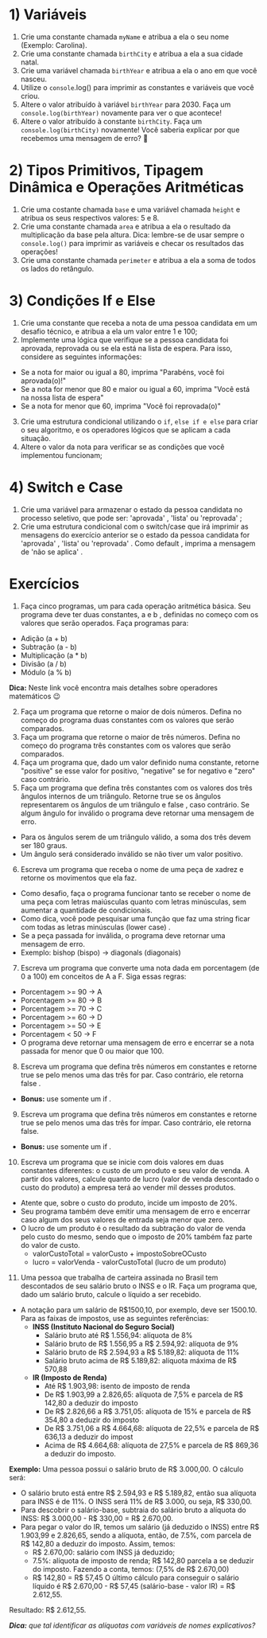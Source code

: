 # 1) Variáveis

1. Crie uma constante chamada <code>myName</code> e atribua a ela o seu nome (Exemplo: Carolina).
2. Crie uma constante chamada <code>birthCity</code> e atribua a ela a sua cidade natal.
3. Crie uma variável chamada <code>birthYear</code> e atribua a ela o ano em que você nasceu.
4. Utilize o <code>console</code>.log() para imprimir as constantes e variáveis que você criou.
5. Altere o valor atribuído à variável <code>birthYear</code> para 2030. Faça um <code>console.log(birthYear)</code> novamente para ver o que acontece!
6. Altere o valor atribuído à constante <code>birthCity</code>. Faça um <code>console.log(birthCity)</code> novamente! Você saberia explicar por que recebemos uma mensagem de erro? 🤔

# 2) Tipos Primitivos, Tipagem Dinâmica e Operações Aritméticas

1. Crie uma costante chamada <code>base</code> e uma variável chamada <code>height</code> e atribua os seus respectivos valores: 5 e 8.
2. Crie uma constante chamada <code>area</code> e atribua a ela o resultado da multiplicação da base pela altura. Dica: lembre-se de usar sempre o <code>console.log()</code> para imprimir as variáveis e checar os resultados das operações!
3. Crie uma constante chamada <code>perimeter</code> e atribua a ela a soma de todos os lados do retângulo.

# 3) Condições If e Else

1. Crie uma constante que receba a nota de uma pessoa candidata em um desafio técnico, e atribua a ela um valor entre 1 e 100;
2. Implemente uma lógica que verifique se a pessoa candidata foi aprovada, reprovada ou se ela está na lista de espera. Para isso, considere as seguintes informações:

- Se a nota for maior ou igual a 80, imprima "Parabéns, você foi aprovada(o)!"
- Se a nota for menor que 80 e maior ou igual a 60, imprima "Você está na nossa lista de espera"
- Se a nota for menor que 60, imprima "Você foi reprovada(o)"

3. Crie uma estrutura condicional utilizando o <code>if</code>, <code>else if e else</code> para criar o seu algoritmo, e os operadores lógicos que se aplicam a cada situação.
4. Altere o valor da nota para verificar se as condições que você implementou funcionam;

# 4) Switch e Case

1. Crie uma variável para armazenar o estado da pessoa candidata no processo seletivo, que pode ser: 'aprovada' , 'lista' ou 'reprovada' ;
2. Crie uma estrutura condicional com o switch/case que irá imprimir as mensagens do exercício anterior se o estado da pessoa candidata for 'aprovada' , 'lista' ou 'reprovada' . Como default , imprima a mensagem de 'não se aplica' .

# Exercícios

1. Faça cinco programas, um para cada operação aritmética básica. Seu programa deve ter duas constantes, a e b , definidas no começo com os valores que serão operados. Faça programas para:

- Adição (a + b)
- Subtração (a - b)
- Multiplicação (a \* b)
- Divisão (a / b)
- Módulo (a % b)

<b>Dica:</b> Neste link você encontra mais detalhes sobre operadores matemáticos 😉

2. Faça um programa que retorne o maior de dois números. Defina no começo do programa duas constantes com os valores que serão comparados.
3. Faça um programa que retorne o maior de três números. Defina no começo do programa três constantes com os valores que serão comparados.
4. Faça um programa que, dado um valor definido numa constante, retorne "positive" se esse valor for positivo, "negative" se for negativo e "zero" caso contrário.
5. Faça um programa que defina três constantes com os valores dos três ângulos internos de um triângulo. Retorne true se os ângulos representarem os ângulos de um triângulo e false , caso contrário. Se algum ângulo for inválido o programa deve retornar uma mensagem de erro.

- Para os ângulos serem de um triângulo válido, a soma dos três devem ser 180 graus.
- Um ângulo será considerado inválido se não tiver um valor positivo.

6. Escreva um programa que receba o nome de uma peça de xadrez e retorne os movimentos que ela faz.

- Como desafio, faça o programa funcionar tanto se receber o nome de uma peça com letras maiúsculas quanto com letras minúsculas, sem aumentar a quantidade de condicionais.
- Como dica, você pode pesquisar uma função que faz uma string ficar com todas as letras minúsculas (lower case) .
- Se a peça passada for inválida, o programa deve retornar uma mensagem de erro.
- Exemplo: bishop (bispo) -> diagonals (diagonais)

7. Escreva um programa que converte uma nota dada em porcentagem (de 0 a 100) em conceitos de A a F. Siga essas regras:

- Porcentagem >= 90 -> A
- Porcentagem >= 80 -> B
- Porcentagem >= 70 -> C
- Porcentagem >= 60 -> D
- Porcentagem >= 50 -> E
- Porcentagem < 50 -> F
- O programa deve retornar uma mensagem de erro e encerrar se a nota passada for menor que 0 ou maior que 100.

8. Escreva um programa que defina três números em constantes e retorne true se pelo menos uma das três for par. Caso contrário, ele retorna false .

- <b>Bonus:</b> use somente um if .

9. Escreva um programa que defina três números em constantes e retorne true se pelo menos uma das três for ímpar. Caso contrário, ele retorna false.

- <b>Bonus:</b> use somente um if .

10. Escreva um programa que se inicie com dois valores em duas constantes diferentes: o custo de um produto e seu valor de venda. A partir dos valores, calcule quanto de lucro (valor de venda descontado o custo do produto) a empresa terá ao vender mil desses produtos.

- Atente que, sobre o custo do produto, incide um imposto de 20%.
- Seu programa também deve emitir uma mensagem de erro e encerrar caso algum dos seus valores de entrada seja menor que zero.
- O lucro de um produto é o resultado da subtração do valor de venda pelo custo do mesmo, sendo que o imposto de 20% também faz parte do valor de custo.
  - valorCustoTotal = valorCusto + impostoSobreOCusto
  - lucro = valorVenda - valorCustoTotal (lucro de um produto)

11. Uma pessoa que trabalha de carteira assinada no Brasil tem descontados de seu salário bruto o INSS e o IR. Faça um programa que, dado um salário bruto, calcule o líquido a ser recebido.

- A notação para um salário de R$1500,10, por exemplo, deve ser 1500.10. Para as faixas de impostos, use as seguintes referências:
  - <b>INSS (Instituto Nacional do Seguro Social)</b>
    - Salário bruto até R$ 1.556,94: alíquota de 8%
    - Salário bruto de R$ 1.556,95 a R$ 2.594,92: alíquota de 9%
    - Salário bruto de R$ 2.594,93 a R$ 5.189,82: alíquota de 11%
    - Salário bruto acima de R$ 5.189,82: alíquota máxima de R$ 570,88
  - <b>IR (Imposto de Renda)</b>
    - Até R$ 1.903,98: isento de imposto de renda
    - De R$ 1.903,99 a 2.826,65: alíquota de 7,5% e parcela de R$ 142,80 a deduzir do imposto
    - De R$ 2.826,66 a R$ 3.751,05: alíquota de 15% e parcela de R$ 354,80 a deduzir do imposto
    - De R$ 3.751,06 a R$ 4.664,68: alíquota de 22,5% e parcela de R$ 636,13 a deduzir do impost
    - Acima de R$ 4.664,68: alíquota de 27,5% e parcela de R$ 869,36 a deduzir do imposto.

<b>Exemplo:</b> Uma pessoa possui o salário bruto de R$ 3.000,00. O cálculo será:

- O salário bruto está entre R$ 2.594,93 e R$ 5.189,82, então sua alíquota para INSS é de 11%. O INSS será 11% de R$ 3.000, ou seja, R$ 330,00.
- Para descobrir o salário-base, subtraia do salário bruto a alíquota do INSS: R$ 3.000,00 - R$ 330,00 = R$ 2.670,00.
- Para pegar o valor do IR, temos um salário (já deduzido o INSS) entre R$ 1.903,99 e 2.826,65, sendo a alíquota, então, de 7.5%, com parcela de R$ 142,80 a deduzir do imposto. Assim, temos:
  - R$ 2.670,00: salário com INSS já deduzido;
  - 7.5%: alíquota de imposto de renda;
    R$ 142,80 parcela a se deduzir do imposto.
    Fazendo a conta, temos: (7,5% de R$ 2.670,00)
  - R$ 142,80 = R$ 57,45
    O último cálculo para conseguir o salário líquido é R$ 2.670,00 - R$ 57,45 (salário-base - valor IR) = R$ 2.612,55.

Resultado: R$ 2.612,55.

<em><b>Dica:</b> que tal identificar as alíquotas com variáveis de nomes explicativos?<em>
